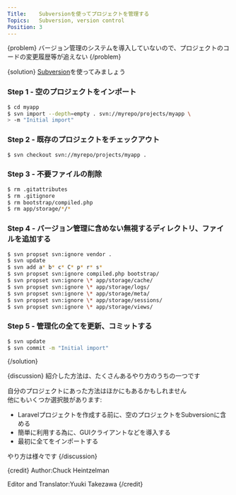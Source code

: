 ```yaml
---
Title:    Subversionを使ってプロジェクトを管理する
Topics:   Subversion, version control
Position: 3
---
```


{problem}
バージョン管理のシステムを導入していないので、プロジェクトのコードの変更履歴等が追えない
{/problem}

{solution}
[Subversion](http://subversion.apache.org/)を使ってみましょう

### Step 1 - 空のプロジェクトをインポート

```bash
$ cd myapp
$ svn import --depth=empty . svn://myrepo/projects/myapp \
> -m "Initial import"
```

### Step 2 - 既存のプロジェクトをチェックアウト

```bash
$ svn checkout svn://myrepo/projects/myapp .
```

### Step 3 - 不要ファイルの削除

```bash
$ rm .gitattributes
$ rm .gitignore
$ rm bootstrap/compiled.php
$ rm app/storage/*/*
```

### Step 4 - バージョン管理に含めない無視するディレクトリ、ファイルを追加する

```bash
$ svn propset svn:ignore vendor .
$ svn update
$ svn add a* b* c* C* p* r* s*
$ svn propset svn:ignore compiled.php bootstrap/
$ svn propset svn:ignore \* app/storage/cache/
$ svn propset svn:ignore \* app/storage/logs/
$ svn propset svn:ignore \* app/storage/meta/
$ svn propset svn:ignore \* app/storage/sessions/
$ svn propset svn:ignore \* app/storage/views/
```

### Step 5 - 管理化の全てを更新、コミットする

```bash
$ svn update
$ svn commit -m "Initial import"
```
{/solution}

{discussion}
紹介した方法は、たくさんあるやり方のうちの一つです

自分のプロジェクトにあった方法はほかにもあるかもしれません  
他にもいくつか選択肢があります:

* Laravelプロジェクトを作成する前に、空のプロジェクトをSubversionに含める
* 簡単に利用する為に、GUIクライアントなどを導入する
* 最初に全てをインポートする

やり方は様々です
{/discussion}

{credit}
Author:Chuck Heintzelman

Editor and Translator:Yuuki Takezawa
{/credit}
